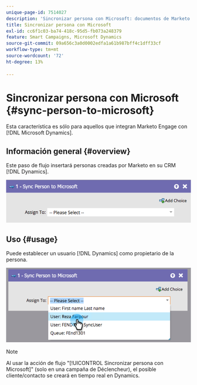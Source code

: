 ```yaml
---
unique-page-id: 7514027
description: 'Sincronizar persona con Microsoft: documentos de Marketo: documentación del producto'
title: Sincronizar persona con Microsoft
exl-id: cc6f1c03-ba74-418c-95d5-fb073a248379
feature: Smart Campaigns, Microsoft Dynamics
source-git-commit: 09a656c3a0d0002edfa1a61b987bff4c1dff33cf
workflow-type: tm+mt
source-wordcount: '72'
ht-degree: 13%

---
```


# Sincronizar persona con Microsoft {#sync-person-to-microsoft}

Esta característica es sólo para aquellos que integran Marketo Engage con [!DNL Microsoft Dynamics].

## Información general {#overview}

Este paso de flujo insertará personas creadas por Marketo en su CRM [!DNL Dynamics].

![](assets/sync-person-to-microsoft-1.png)

## Uso {#usage}

Puede establecer un usuario [!DNL Dynamics] como propietario de la persona.

![](assets/sync-person-to-microsoft-2.png)

>[!NOTE]
>
>Al usar la acción de flujo &quot;[!UICONTROL Sincronizar persona con Microsoft]&quot; (solo en una campaña de Déclencheur), el posible cliente/contacto se creará en tiempo real en Dynamics.
